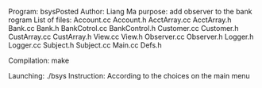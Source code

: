 Program: bsysPosted
Author: Liang Ma
purpose: add observer to the bank rogram
List of files: Account.cc Account.h
               AcctArray.cc AcctArray.h
               Bank.cc Bank.h
               BankCotrol.cc BankControl.h
               Customer.cc Customer.h
               CustArray.cc CustArray.h
               View.cc View.h
	       Observer.cc Observer.h
	       Logger.h Logger.cc
	       Subject.h Subject.cc
               Main.cc
               Defs.h
	       
Compilation: make

Launching: ./bsys
Instruction: According to the choices on the main menu
